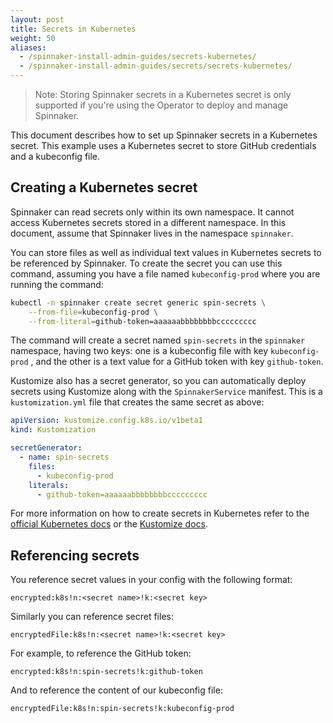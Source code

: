 ```yaml
---
layout: post
title: Secrets in Kubernetes
weight: 50
aliases:
  - /spinnaker-install-admin-guides/secrets-kubernetes/
  - /spinnaker-install-admin-guides/secrets/secrets-kubernetes/
---
```


>Note: Storing Spinnaker secrets in a Kubernetes secret is only supported if you're using the Operator to deploy and manage Spinnaker.

This document describes how to set up Spinnaker secrets in a Kubernetes secret. This example uses a Kubernetes secret to store GitHub credentials and a kubeconfig file.

## Creating a Kubernetes secret

Spinnaker can read secrets only within its own namespace. It cannot access Kubernetes secrets stored in a different namespace. In this document, assume that Spinnaker lives in the namespace `spinnaker`.

You can store files as well as individual text values in Kubernetes secrets to be referenced by Spinnaker. To create the secret you can use this command, assuming you have a file named `kubeconfig-prod` where you are running the command:

```bash
kubectl -n spinnaker create secret generic spin-secrets \
    --from-file=kubeconfig-prod \
    --from-literal=github-token=aaaaaabbbbbbbbccccccccc
```

The command will create a secret named `spin-secrets` in the `spinnaker` namespace, having two keys: one is a kubeconfig file with key `kubeconfig-prod` , and the other is a text value for a GitHub token with key `github-token`.

Kustomize also has a secret generator, so you can automatically deploy secrets using Kustomize along with the `SpinnakerService` manifest. This is a `kustomization.yml` file that creates the same secret as above:

```yaml
apiVersion: kustomize.config.k8s.io/v1beta1
kind: Kustomization

secretGenerator:
  - name: spin-secrets
    files:
      - kubeconfig-prod
    literals:
      - github-token=aaaaaabbbbbbbbccccccccc
```

For more information on how to create secrets in Kubernetes refer to the [official Kubernetes docs](https://kubernetes.io/docs/concepts/configuration/secret/#creating-your-own-secrets) or the [Kustomize docs](https://github.com/kubernetes-sigs/kustomize/blob/master/examples/secretGeneratorPlugin.md).


## Referencing secrets

You reference secret values in your config with the following format:

```
encrypted:k8s!n:<secret name>!k:<secret key>
```

Similarly you can reference secret files:

```
encryptedFile:k8s!n:<secret name>!k:<secret key>
```

For example, to reference the GitHub token:
```
encrypted:k8s!n:spin-secrets!k:github-token
```

And to reference the content of our kubeconfig file:
```
encryptedFile:k8s!n:spin-secrets!k:kubeconfig-prod
```

